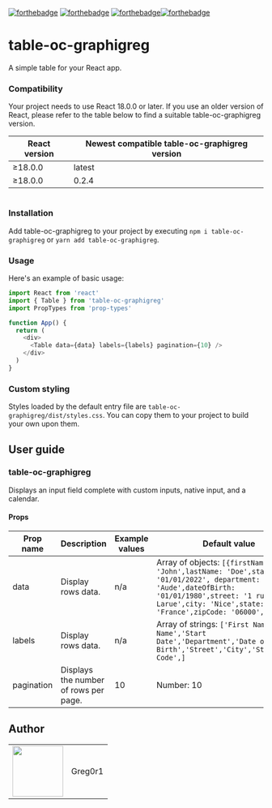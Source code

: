 [![forthebadge](https://forthebadge.com/images/badges/cc-0.svg)](https://forthebadge.com) [![forthebadge](https://forthebadge.com/images/badges/made-with-javascript.svg)](https://forthebadge.com) [![forthebadge](https://forthebadge.com/images/badges/uses-css.svg)](https://forthebadge.com)[![forthebadge](https://forthebadge.com/images/badges/uses-git.svg)](https://forthebadge.com)

# table-oc-graphigreg

A simple table for your React app.

### Compatibility

Your project needs to use React 18.0.0 or later. If you use an older version of React, please refer to the table below to find a suitable table-oc-graphigreg version.

| React version | Newest compatible table-oc-graphigreg version |
| ------------- | --------------------------------------------- |
| ≥18.0.0       | latest                                        |
| ≥18.0.0       | 0.2.4                                         |

#
### Installation

Add table-oc-graphigreg to your project by executing `npm i table-oc-graphigreg` or `yarn add table-oc-graphigreg`.

### Usage

Here's an example of basic usage:

```js
import React from 'react'
import { Table } from 'table-oc-graphigreg'
import PropTypes from 'prop-types'

function App() {
  return (
    <div>
      <Table data={data} labels={labels} pagination={10} />
    </div>
  )
}
```

### Custom styling

Styles loaded by the default entry file are `table-oc-graphigreg/dist/styles.css`. You can copy them to your project to build your own upon them.

## User guide

### table-oc-graphigreg

Displays an input field complete with custom inputs, native input, and a calendar.

#### Props

| Prop name  | Description                           | Example values | Default value                                                                                                                                                                                                  |
| ---------- | ------------------------------------- | -------------- | -------------------------------------------------------------------------------------------------------------------------------------------------------------------------------------------------------------- |
| data       | Display rows data.                    | n/a            | Array of objects: `[{firstName: 'John',lastName: 'Doe',startDate: '01/01/2022', department: 'Aude',dateOfBirth: '01/01/1980',street: '1 rue Larue',city: 'Nice',state: 'France',zipCode: '06000',}]`           |
| labels     | Display rows data.                    | n/a            | Array of strings: `['First Name','Last Name','Start Date','Department','Date of Birth','Street','City','State','Zip Code',]`                                                                                   |
| pagination | Displays the number of rows per page. | 10             | Number: 10                                                                                                                                                                                                     |

## Author

<table>
  <tr>
    <td>
      <img src="https://github.com/greg0r1.png?s=100" width="100">
    </td>
    <td>
      Greg0r1
    </td>
  </tr>
</table>
